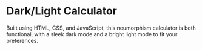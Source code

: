 # Dark/Light Calculator
Built using HTML, CSS, and JavaScript, this neumorphism calculator is both functional,
with a sleek dark mode and a bright light mode to fit your preferences.
